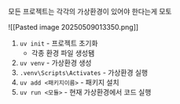 모든 프로젝트는 각각의 가상환경이 있어야 한다는게 모토

![[Pasted image 20250509013350.png]]

1. `uv init` - 프로젝트 초기화
	- 각종 환경 파일 생성됌
2. `uv venv` - 가상환경 생성
3. `.venv\Scripts\Activates` - 가상환경 실행
4. `uv add <패키지이름>` - 패키지 설치
5. `uv run <모듈>` - 현재 가상환경에서 코드 실행